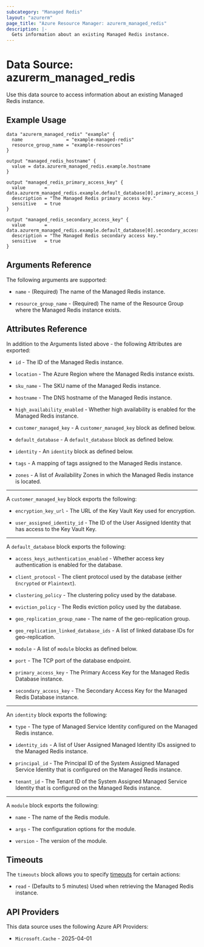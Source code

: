 ```yaml
---
subcategory: "Managed Redis"
layout: "azurerm"
page_title: "Azure Resource Manager: azurerm_managed_redis"
description: |-
  Gets information about an existing Managed Redis instance.
---
```


# Data Source: azurerm_managed_redis

Use this data source to access information about an existing Managed Redis instance.

## Example Usage

```hcl
data "azurerm_managed_redis" "example" {
  name                = "example-managed-redis"
  resource_group_name = "example-resources"
}

output "managed_redis_hostname" {
  value = data.azurerm_managed_redis.example.hostname
}

output "managed_redis_primary_access_key" {
  value       = data.azurerm_managed_redis.example.default_database[0].primary_access_key
  description = "The Managed Redis primary access key."
  sensitive   = true
}

output "managed_redis_secondary_access_key" {
  value       = data.azurerm_managed_redis.example.default_database[0].secondary_access_key
  description = "The Managed Redis secondary access key."
  sensitive   = true
}
```

## Arguments Reference

The following arguments are supported:

* `name` - (Required) The name of the Managed Redis instance.

* `resource_group_name` - (Required) The name of the Resource Group where the Managed Redis instance exists.

## Attributes Reference

In addition to the Arguments listed above - the following Attributes are exported:

* `id` - The ID of the Managed Redis instance.

* `location` - The Azure Region where the Managed Redis instance exists.

* `sku_name` - The SKU name of the Managed Redis instance.

* `hostname` - The DNS hostname of the Managed Redis instance.

* `high_availability_enabled` - Whether high availability is enabled for the Managed Redis instance.

* `customer_managed_key` - A `customer_managed_key` block as defined below.

* `default_database` - A `default_database` block as defined below.

* `identity` - An `identity` block as defined below.

* `tags` - A mapping of tags assigned to the Managed Redis instance.

* `zones` - A list of Availability Zones in which the Managed Redis instance is located.

---

A `customer_managed_key` block exports the following:

* `encryption_key_url` - The URL of the Key Vault Key used for encryption.

* `user_assigned_identity_id` - The ID of the User Assigned Identity that has access to the Key Vault Key.

---

A `default_database` block exports the following:

* `access_keys_authentication_enabled` - Whether access key authentication is enabled for the database.

* `client_protocol` - The client protocol used by the database (either `Encrypted` or `Plaintext`).

* `clustering_policy` - The clustering policy used by the database.

* `eviction_policy` - The Redis eviction policy used by the database.

* `geo_replication_group_name` - The name of the geo-replication group.

* `geo_replication_linked_database_ids` - A list of linked database IDs for geo-replication.

* `module` - A list of `module` blocks as defined below.

* `port` - The TCP port of the database endpoint.

* `primary_access_key` - The Primary Access Key for the Managed Redis Database instance.

* `secondary_access_key` - The Secondary Access Key for the Managed Redis Database instance.

---

An `identity` block exports the following:

* `type` - The type of Managed Service Identity configured on the Managed Redis instance.

* `identity_ids` - A list of User Assigned Managed Identity IDs assigned to the Managed Redis instance.

* `principal_id` - The Principal ID of the System Assigned Managed Service Identity that is configured on the Managed Redis instance.

* `tenant_id` - The Tenant ID of the System Assigned Managed Service Identity that is configured on the Managed Redis instance.

---

A `module` block exports the following:

* `name` - The name of the Redis module.

* `args` - The configuration options for the module.

* `version` - The version of the module.

## Timeouts

The `timeouts` block allows you to specify [timeouts](https://www.terraform.io/language/resources/syntax#operation-timeouts) for certain actions:

* `read` - (Defaults to 5 minutes) Used when retrieving the Managed Redis instance.

## API Providers
<!-- This section is generated, changes will be overwritten -->
This data source uses the following Azure API Providers:

* `Microsoft.Cache` - 2025-04-01
